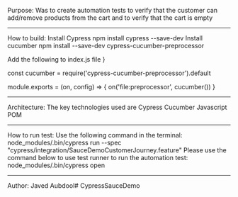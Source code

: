 Purpose: Was to create automation tests to verify that the customer can add/remove products from the cart and to verify that the cart is empty 

---------

How to build:
Install Cypress
npm install cypress --save-dev
Install cucumber
npm install --save-dev cypress-cucumber-preprocessor

Add the following to index.js file 
}

const cucumber = require('cypress-cucumber-preprocessor').default

module.exports = (on, config) => {
  on('file:preprocessor', cucumber())
}

---------

Architecture:
The key technologies used are 
Cypress
Cucumber
Javascript
POM

---------

How to run test:
Use the following command in the terminal: 
node_modules/.bin/cypress run --spec "cypress/integration/SauceDemoCustomerJourney.feature"
Please use the command below to use test runner to run the automation test:
node_modules/.bin/cypress open

---------

Author:
Javed Aubdool# CypressSauceDemo

